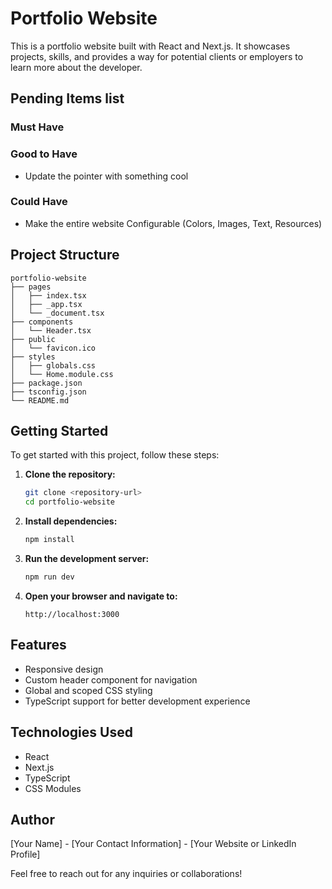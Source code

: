 # Portfolio Website

This is a portfolio website built with React and Next.js. It showcases projects, skills, and provides a way for potential clients or employers to learn more about the developer.

## Pending Items list
### Must Have

### Good to Have
- Update the pointer with something cool

### Could Have
- Make the entire website Configurable (Colors, Images, Text, Resources)

## Project Structure

```
portfolio-website
├── pages
│   ├── index.tsx
│   ├── _app.tsx
│   └── _document.tsx
├── components
│   └── Header.tsx
├── public
│   └── favicon.ico
├── styles
│   ├── globals.css
│   └── Home.module.css
├── package.json
├── tsconfig.json
└── README.md
```

## Getting Started

To get started with this project, follow these steps:

1. **Clone the repository:**
   ```bash
   git clone <repository-url>
   cd portfolio-website
   ```

2. **Install dependencies:**
   ```bash
   npm install
   ```

3. **Run the development server:**
   ```bash
   npm run dev
   ```

4. **Open your browser and navigate to:**
   ```
   http://localhost:3000
   ```

## Features

- Responsive design
- Custom header component for navigation
- Global and scoped CSS styling
- TypeScript support for better development experience

## Technologies Used

- React
- Next.js
- TypeScript
- CSS Modules

## Author

[Your Name] - [Your Contact Information] - [Your Website or LinkedIn Profile] 

Feel free to reach out for any inquiries or collaborations!